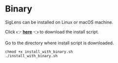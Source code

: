 # Binary 
SigLens can be installed on Linux or macOS machine. 


Click 👉 <a href="https://github.com/siglens/siglens/releases/latest/download/install_with_binary.sh" download>**here**</a> 👈 to download the install script.

Go to the directory where install script is downloaded.

```
chmod +x install_with_binary.sh
./install_with_binary.sh
```